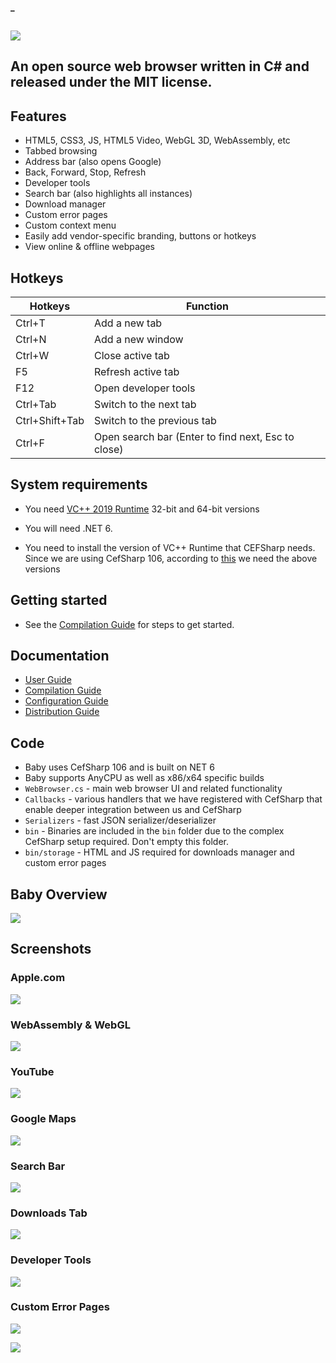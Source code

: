 #### _
## ![](https://github.com/is-leeroy-jenkins/Baby/blob/main/Resources/Assets/DemoImages/Baby.png)

## An open source web browser written in C# and released under the MIT license.

## Features

- HTML5, CSS3, JS, HTML5 Video, WebGL 3D, WebAssembly, etc
- Tabbed browsing
- Address bar (also opens Google)
- Back, Forward, Stop, Refresh
- Developer tools
- Search bar (also highlights all instances)
- Download manager
- Custom error pages
- Custom context menu
- Easily add vendor-specific branding, buttons or hotkeys
- View online & offline webpages

## Hotkeys

Hotkeys | Function
------------ | -------------
Ctrl+T		| Add a new tab
Ctrl+N		| Add a new window
Ctrl+W		| Close active tab
F5			| Refresh active tab
F12			| Open developer tools
Ctrl+Tab	| Switch to the next tab
Ctrl+Shift+Tab	| Switch to the previous tab
Ctrl+F		| Open search bar (Enter to find next, Esc to close)


## System requirements

- You need [VC++ 2019 Runtime](https://aka.ms/vs/17/release/vc_redist.x64.exe) 32-bit and 64-bit versions

- You will need .NET 6.

- You need to install the version of VC++ Runtime that CEFSharp needs. Since we are using CefSharp 106, according to [this](https://github.com/cefsharp/CefSharp/#release-branches) we need the above versions


## Getting started

- See the [Compilation Guide](Docs/Compilation.md) for steps to get started.


## Documentation

- [User Guide](Docs/Users.md)
- [Compilation Guide](Docs/Compilation.md)
- [Configuration Guide](Docs/Configuration.md)
- [Distribution Guide](Docs/Distribution.md)


## Code

- Baby uses CefSharp 106 and is built on NET 6
- Baby supports AnyCPU as well as x86/x64 specific builds
- `WebBrowser.cs` - main web browser UI and related functionality
- `Callbacks` - various handlers that we have registered with CefSharp that enable deeper integration between us and CefSharp
- `Serializers` - fast JSON serializer/deserializer
- `bin` - Binaries are included in the `bin` folder due to the complex CefSharp setup required. Don't empty this folder.
- `bin/storage` - HTML and JS required for downloads manager and custom error pages



## Baby Overview

![](https://github.com/is-leeroy-jenkins/Baby/blob/main/Properties/Overview.gif)

## Screenshots

### Apple.com

![](https://github.com/is-leeroy-jenkins/Baby/blob/main/Properties/1.png)

### WebAssembly & WebGL

![](https://github.com/is-leeroy-jenkins/Baby/blob/main/Properties/5.png)

### YouTube

![](https://github.com/is-leeroy-jenkins/Baby/blob/main/Properties/6.png)

### Google Maps

![](https://github.com/is-leeroy-jenkins/Baby/blob/main/Properties/2.png)

### Search Bar

![](https://github.com/is-leeroy-jenkins/Baby/blob/main/Properties/search.png)

### Downloads Tab

![](https://github.com/is-leeroy-jenkins/Baby/blob/main/Properties/3.png)

### Developer Tools

![](https://github.com/is-leeroy-jenkins/Baby/blob/main/Properties/4.png)

### Custom Error Pages

![](https://github.com/is-leeroy-jenkins/Baby/blob/main/Properties/error1.png)

![](https://github.com/is-leeroy-jenkins/Baby/blob/main/Properties/error2.png)


